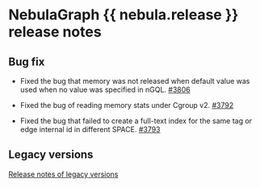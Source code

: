 # NebulaGraph {{ nebula.release }} release notes

## Bug fix

- Fixed the bug that memory was not released when default value was used ​​when no value was specified in nGQL. [#3806](https://github.com/vesoft-inc/nebula/pull/3806)

- Fixed the bug of reading memory stats under Cgroup v2. [#3792](https://github.com/vesoft-inc/nebula/pull/3792)

- Fixed the bug that failed to create a full-text index for the same tag or edge internal id in different SPACE. [#3793](https://github.com/vesoft-inc/nebula/pull/3793)

## Legacy versions

[Release notes of legacy versions](https://nebula-graph.com.cn/tags/release-note/)

